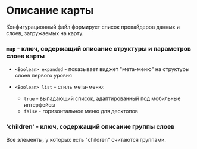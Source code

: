 # Описание карты

Конфигурационный файл формирует список провайдеров данных и слоев, загружаемых на карту.

### `map` - ключ, содержащий описание структуры и параметров слоев карты

- `<Boolean> expanded` - показывает виджет "мета-меню" на структуры слоев первого уровня

- `<Boolean> list` - стиль мета-меню:
  - `true` - выпадающий список, адаптированный под мобильные интерфейсы
  - `false` - горизонтальное меню для десктопов

### 'children' - ключ, содержащий описание группы слоев
  
Все элементы, у которых есть "children" считаются группами.


